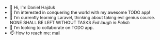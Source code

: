 - 👋 Hi, I’m Daniel Hajduk
- 👀 I’m interested in conquering the world with my awesome TODO app!
- 🌱 I’m currently learning Laravel, thinking about taking evil genius course. NONE SHALL BE LEFT WITHOUT TASKS *Evil laugh in Polish*
- 💞️ I’m looking to collaborate on TODO app.
- 📫 How to reach me: [mail](mailto:danhajduk@protonmail.com)

<!---
DanielHajduk98/DanielHajduk98 is a ✨ special ✨ repository because its `README.md` (this file) appears on your GitHub profile.
You can click the Preview link to take a look at your changes.
--->
